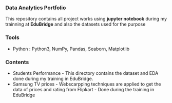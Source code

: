 ### Data Analytics Portfolio
  This repository contains all project works using **jupyter notebook** during my trainning at **EduBridge** and also the datasets used for the purpose 

### Tools
* Python : Python3, NumPy, Pandas, Seaborn, Matplotlib

### Contents 

* Students Performance - This directory contains the dataset and EDA done during my training in EduBridge.
* Samsung TV prices - Webscarpping techniques are applied to get the data of prices and rating from Flipkart 
                    - Done during the training in EduBridge
